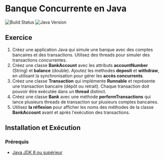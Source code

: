 # Banque Concurrente en Java

![Build Status](https://img.shields.io/badge/build-passing-brightgreen)
![Java Version](https://img.shields.io/badge/java-1.8%2B-blue)

## Exercice

1. Créez une application Java qui simule une banque avec des comptes bancaires et des transactions. Utilisez des threads pour simuler des transactions concurrentes.
2. Créez une classe **BankAccount** avec les attributs **accountNumber** (String) et **balance** (double). Ajoutez les méthodes **deposit** et **withdraw**, en utilisant la synchronisation pour gérer les **accès concurrents**.
3. Créez une classe **Transaction** qui implémente **Runnable** et représente une transaction bancaire (dépôt ou retrait). Chaque transaction doit pouvoir être exécutée dans un **thread** distinct.
4. Créez une classe **Bank** avec une méthode **performTransactions** qui lance plusieurs threads de transaction sur plusieurs comptes bancaires.
5. Utilisez **la réflexion** pour afficher les noms des méthodes de la classe **BankAccount** avant et après l'exécution des transactions.

## Installation et Exécution

### Prérequis

- [Java JDK 8 ou supérieur](https://www.oracle.com/java/technologies/javase-jdk11-downloads.html)
